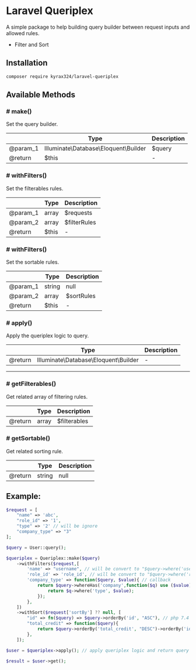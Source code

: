 # Laravel Queriplex

A simple package to help building query builder between request inputs and allowed rules. 

- Filter and Sort

## Installation

```sh
composer require kyrax324/laravel-queriplex
```

## Available Methods

### # make()

Set the query builder.

|   | Type | Description |
|---|---|---|
| @param_1 | Illuminate\Database\Eloquent\Builder | $query |
| @return | $this | - |

### # withFilters()

Set the filterables rules.

|   | Type | Description |
|---|---|---|
| @param_1 | array | $requests |
| @param_2 | array | $filterRules |
| @return | $this | - |

### # withFilters()

Set the sortable rules.

|   | Type | Description |
|---|---|---|
| @param_1 | string|null | $key |
| @param_2 | array | $sortRules |
| @return | $this | - |

### # apply()

Apply the queriplex logic to query.

|   | Type | Description |
|---|---|---|
| @return | Illuminate\Database\Eloquent\Builder | - |

---

### # getFilterables()

Get related array of filtering rules.

|   | Type | Description |
|---|---|---|
| @return | array | $filterables |


### # getSortable()

Get related sorting rule.

|   | Type | Description |
|---|---|---|
| @return | string|null | $sortable |

## Example:

```php
$request = [
	"name" => 'abc',
	"role_id" => '1',
	"type" => '2' // will be ignore
	"company_type" => "3"
];

$query = User::query();

$queriplex = Queriplex::make($query)
	->withFilters($request,[
		'name' => "username", // will be convert to "$query->where('username',$value)"
		'role_id' => 'role_id', // will be convert to "$query->where('role_id',$value)"
		'company_type' => function($query, $value){ // callback
			return $query->whereHas('company',function($q) use ($value){
				return $q->where('type', $value);
			});
		},
	])
	->withSort($request['sortBy'] ?? null, [
		"id" => fn($query) => $query->orderBy('id', "ASC"), // php 7.4 - arrow function 
		"total_credit" => function($query){
			return $query->orderBy('total_credit', "DESC")->orderBy('id');
		},
	]);

$user = $queriplex->apply(); // apply queriplex logic and return query builder of User Model

$result = $user->get();

```